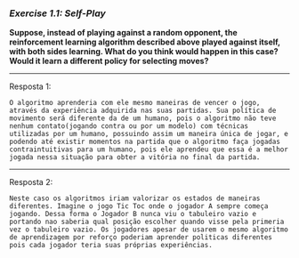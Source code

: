 ### *Exercise 1.1: Self-Play*

**Suppose, instead of playing against a random opponent, the reinforcement learning algorithm described above played against itself, with both sides learning. What do you think would happen in this case? Would it learn a different policy for selecting moves?**

---
Resposta 1:

```
O algoritmo aprenderia com ele mesmo maneiras de vencer o jogo, através da experiência adquirida nas suas partidas. Sua política de movimento será diferente da de um humano, pois o algoritmo não teve nenhum contato(jogando contra ou por um modelo) com técnicas utilizadas por um humano, possuindo assim um maneira única de jogar, e podendo até existir momentos na partida que o algoritmo faça jogadas contraintuitivas para um humano, pois ele aprendeu que essa é a melhor jogada nessa situação para obter a vitória no final da partida.
```

---
Resposta 2:

```
Neste caso os algoritmos iriam valorizar os estados de maneiras diferentes. Imagine o jogo Tic Toc onde o jogador A sempre começa jogando. Dessa forma o Jogador B nunca viu o tabuleiro vazio e portando nao saberia qual posição escolher quando visse pela primeria vez o tabuleiro vazio. Os jogadores apesar de usarem o mesmo algoritmo de aprendizagem por reforço poderiam aprender politicas diferentes pois cada jogador teria suas próprias experiências.
```
